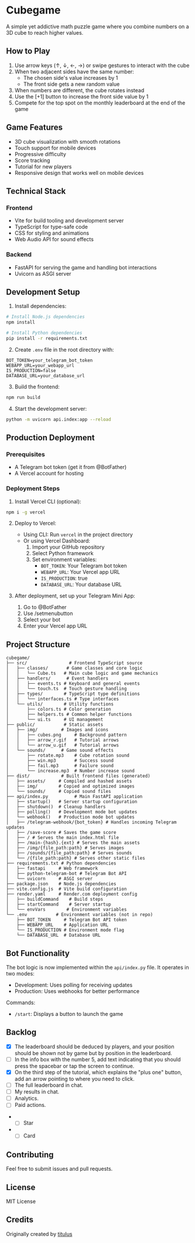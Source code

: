 # Cubegame

A simple yet addictive math puzzle game where you combine numbers on a 3D cube to reach higher values.

## How to Play

1. Use arrow keys (↑, ↓, ←, →) or swipe gestures to interact with the cube
2. When two adjacent sides have the same number:
   - The chosen side's value increases by 1
   - The front side gets a new random value
3. When numbers are different, the cube rotates instead
4. Use the [+1] button to increase the front side value by 1
5. Compete for the top spot on the monthly leaderboard at the end of the game

## Game Features

- 3D cube visualization with smooth rotations
- Touch support for mobile devices
- Progressive difficulty
- Score tracking
- Tutorial for new players
- Responsive design that works well on mobile devices

## Technical Stack

### Frontend
- Vite for build tooling and development server
- TypeScript for type-safe code
- CSS for styling and animations
- Web Audio API for sound effects

### Backend
- FastAPI for serving the game and handling bot interactions
- Uvicorn as ASGI server

## Development Setup

1. Install dependencies:
```bash
# Install Node.js dependencies
npm install

# Install Python dependencies
pip install -r requirements.txt
```

2. Create `.env` file in the root directory with:
```
BOT_TOKEN=your_telegram_bot_token
WEBAPP_URL=your_webapp_url
IS_PRODUCTION=false
DATABASE_URL=your_database_url
```

3. Build the frontend:
```bash
npm run build
```

4. Start the development server:
```bash
python -m uvicorn api.index:app --reload
```

## Production Deployment

### Prerequisites
- A Telegram bot token (get it from @BotFather)
- A Vercel account for hosting

### Deployment Steps

1. Install Vercel CLI (optional):
```bash
npm i -g vercel
```

2. Deploy to Vercel:
   - Using CLI: Run `vercel` in the project directory
   - Or using Vercel Dashboard:
     1. Import your GitHub repository
     2. Select Python framework
     3. Set environment variables:
        - `BOT_TOKEN`: Your Telegram bot token
        - `WEBAPP_URL`: Your Vercel app URL
        - `IS_PRODUCTION`: true
        - `DATABASE_URL`: Your database URL

3. After deployment, set up your Telegram Mini App:
   1. Go to @BotFather
   2. Use /setmenubutton
   3. Select your bot
   4. Enter your Vercel app URL

## Project Structure

```
cubegame/
├── src/                # Frontend TypeScript source
│   ├── classes/       # Game classes and core logic
│   │   └── Cube.ts   # Main cube logic and game mechanics
│   ├── handlers/      # Event handlers
│   │   ├── events.ts # Keyboard and general events
│   │   └── touch.ts  # Touch gesture handling
│   ├── types/        # TypeScript type definitions
│   │   └── interfaces.ts # Type interfaces
│   └── utils/        # Utility functions
│       ├── colors.ts # Color generation
│       ├── helpers.ts # Common helper functions
│       └── ui.ts     # UI management
├── public/           # Static assets
│   ├── img/         # Images and icons
│   │   ├── cubes.png     # Background pattern
│   │   ├── arrow_r.gif   # Tutorial arrows
│   │   └── arrow_u.gif   # Tutorial arrows
│   └── sounds/      # Game sound effects
│       ├── rotate.mp3    # Cube rotation sound
│       ├── win.mp3       # Success sound
│       ├── fail.mp3      # Failure sound
│       └── increase.mp3  # Number increase sound
├── dist/            # Built frontend files (generated)
│   ├── assets/     # Compiled and hashed assets
│   ├── img/        # Copied and optimized images
│   └── sounds/     # Copied sound files
├── api/index.py          # Main FastAPI application
│   ├── startup()   # Server startup configuration
│   ├── shutdown()  # Cleanup handlers
│   ├── polling()   # Development mode bot updates
│   └── webhook()   # Production mode bot updates
│   ├── /telegram-webhook/{bot_token} # Handles incoming Telegram updates
│   ├── /save-score # Saves the game score
│   ├── / # Serves the main index.html file
│   ├── /main-{hash}.{ext} # Serves the main assets
│   ├── /img/{file_path:path} # Serves images
│   ├── /sounds/{file_path:path} # Serves sounds
│   └── /{file_path:path} # Serves other static files
├── requirements.txt # Python dependencies
│   ├── fastapi     # Web framework
│   ├── python-telegram-bot # Telegram Bot API
│   └── uvicorn     # ASGI server
├── package.json    # Node.js dependencies
├── vite.config.js  # Vite build configuration
├── render.yaml     # Render.com deployment config
│   ├── buildCommand    # Build steps
│   ├── startCommand    # Server startup
│   └── envVars        # Environment variables
└── .env           # Environment variables (not in repo)
    ├── BOT_TOKEN     # Telegram Bot API token
    ├── WEBAPP_URL    # Application URL
    └── IS_PRODUCTION # Environment mode flag
    └── DATABASE_URL  # Database URL
```

## Bot Functionality

The bot logic is now implemented within the `api/index.py` file. It operates in two modes:
- Development: Uses polling for receiving updates
- Production: Uses webhooks for better performance

Commands:
- `/start`: Displays a button to launch the game

## Backlog
- [x] The leaderboard should be deduced by players, and your position should be shown not by game but by position in the leaderboard.
- [ ] In the info box with the number 5, add text indicating that you should press the spacebar or tap the screen to continue.
- [x] On the third step of the tutorial, which explains the "plus one" button, add an arrow pointing to where you need to click.
- [ ] The full leaderboard in chat.
- [ ] My results in chat.
- [ ] Analytics.
- [ ] Paid actions.
- - [ ] Star
- - [ ] Card

## Contributing

Feel free to submit issues and pull requests.

## License

MIT License

## Credits

Originally created by [titulus](https://github.com/titulus/cubegame)
